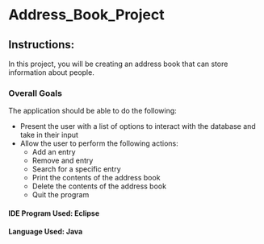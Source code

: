 # Address_Book_Project

## Instructions:

In this project, you will be creating an address book that can store information about people.

### Overall Goals
The application should be able to do the following:

 - Present the user with a list of options to interact with the database and take in their input
 - Allow the user to perform the following actions:
	 - Add an entry
	 - Remove and entry
	 - Search for a specific entry
	 - Print the contents of the address book
	 - Delete the contents of the address book
	 - Quit the program

#### IDE Program Used: Eclipse

#### Language Used: Java
